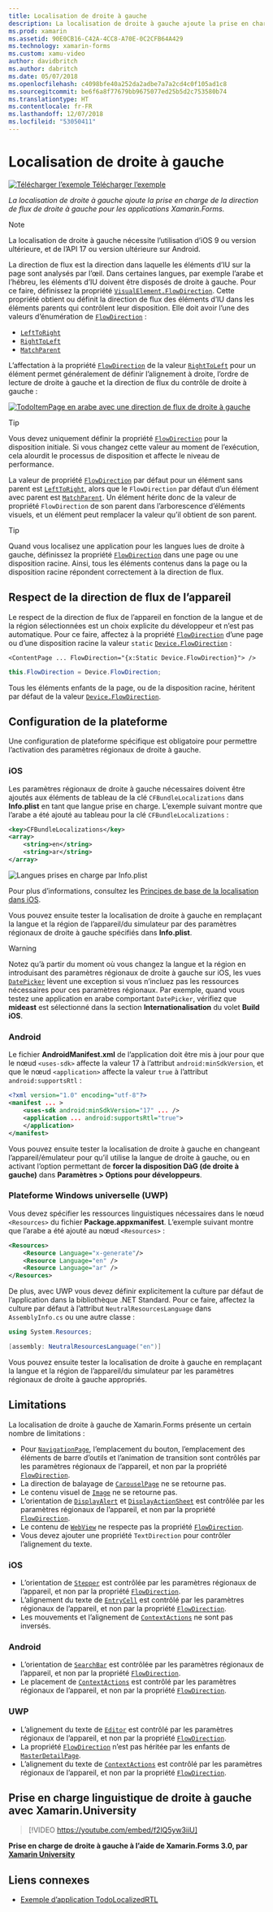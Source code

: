 ```yaml
---
title: Localisation de droite à gauche
description: La localisation de droite à gauche ajoute la prise en charge de la direction de flux de droite à gauche pour les applications Xamarin.Forms.
ms.prod: xamarin
ms.assetid: 90E0CB16-C42A-4CC8-A70E-0C2CFB64A429
ms.technology: xamarin-forms
ms.custom: xamu-video
author: davidbritch
ms.author: dabritch
ms.date: 05/07/2018
ms.openlocfilehash: c4098bfe40a252da2adbe7a7a2cd4c0f105ad1c8
ms.sourcegitcommit: be6f6a8f77679bb9675077ed25b5d2c753580b74
ms.translationtype: HT
ms.contentlocale: fr-FR
ms.lasthandoff: 12/07/2018
ms.locfileid: "53050411"
---
```

# <a name="right-to-left-localization"></a>Localisation de droite à gauche

[![Télécharger l’exemple](~/media/shared/download.png) Télécharger l’exemple](https://developer.xamarin.com/samples/xamarin-forms/TodoLocalizedRTL/)

_La localisation de droite à gauche ajoute la prise en charge de la direction de flux de droite à gauche pour les applications Xamarin.Forms._

> [!NOTE]
> La localisation de droite à gauche nécessite l’utilisation d’iOS 9 ou version ultérieure, et de l’API 17 ou version ultérieure sur Android.

La direction de flux est la direction dans laquelle les éléments d’IU sur la page sont analysés par l’œil. Dans certaines langues, par exemple l’arabe et l’hébreu, les éléments d’IU doivent être disposés de droite à gauche. Pour ce faire, définissez la propriété [`VisualElement.FlowDirection`](xref:Xamarin.Forms.VisualElement.FlowDirection). Cette propriété obtient ou définit la direction de flux des éléments d’IU dans les éléments parents qui contrôlent leur disposition. Elle doit avoir l’une des valeurs d’énumération de [`FlowDirection`](xref:Xamarin.Forms.FlowDirection) :

- [`LeftToRight`](xref:Xamarin.Forms.FlowDirection.LeftToRight)
- [`RightToLeft`](xref:Xamarin.Forms.FlowDirection.RightToLeft)
- [`MatchParent`](xref:Xamarin.Forms.FlowDirection.MatchParent)

L’affectation à la propriété [`FlowDirection`](xref:Xamarin.Forms.VisualElement.FlowDirection) de la valeur [`RightToLeft`](xref:Xamarin.Forms.FlowDirection.RightToLeft) pour un élément permet généralement de définir l’alignement à droite, l’ordre de lecture de droite à gauche et la direction de flux du contrôle de droite à gauche :

[![TodoItemPage en arabe avec une direction de flux de droite à gauche](rtl-images/TodoItemPage-Arabic.png "TodoItemPage en arabe avec une direction de flux de droite à gauche")](rtl-images/TodoItemPage-Arabic-Large.png#lightbox "TodoItemPage en arabe avec une direction de flux de droite à gauche")

> [!TIP]
> Vous devez uniquement définir la propriété [`FlowDirection`](xref:Xamarin.Forms.VisualElement.FlowDirection) pour la disposition initiale. Si vous changez cette valeur au moment de l’exécution, cela alourdit le processus de disposition et affecte le niveau de performance.

La valeur de propriété [`FlowDirection`](xref:Xamarin.Forms.VisualElement.FlowDirection) par défaut pour un élément sans parent est [`LeftToRight`](xref:Xamarin.Forms.FlowDirection.LeftToRight), alors que le `FlowDirection` par défaut d’un élément avec parent est [`MatchParent`](xref:Xamarin.Forms.FlowDirection.MatchParent). Un élément hérite donc de la valeur de propriété `FlowDirection` de son parent dans l’arborescence d’éléments visuels, et un élément peut remplacer la valeur qu’il obtient de son parent.

> [!TIP]
> Quand vous localisez une application pour les langues lues de droite à gauche, définissez la propriété [`FlowDirection`](xref:Xamarin.Forms.VisualElement.FlowDirection) dans une page ou une disposition racine. Ainsi, tous les éléments contenus dans la page ou la disposition racine répondent correctement à la direction de flux.

## <a name="respecting-device-flow-direction"></a>Respect de la direction de flux de l’appareil

Le respect de la direction de flux de l’appareil en fonction de la langue et de la région sélectionnées est un choix explicite du développeur et n’est pas automatique. Pour ce faire, affectez à la propriété [`FlowDirection`](xref:Xamarin.Forms.VisualElement.FlowDirection) d’une page ou d’une disposition racine la valeur `static` [`Device.FlowDirection`](xref:Xamarin.Forms.Device.FlowDirection) :

```xaml
<ContentPage ... FlowDirection="{x:Static Device.FlowDirection}"> />
```

```csharp
this.FlowDirection = Device.FlowDirection;
```

Tous les éléments enfants de la page, ou de la disposition racine, héritent par défaut de la valeur [`Device.FlowDirection`](xref:Xamarin.Forms.Device.FlowDirection).

## <a name="platform-setup"></a>Configuration de la plateforme

Une configuration de plateforme spécifique est obligatoire pour permettre l’activation des paramètres régionaux de droite à gauche.

### <a name="ios"></a>iOS

Les paramètres régionaux de droite à gauche nécessaires doivent être ajoutés aux éléments de tableau de la clé `CFBundleLocalizations` dans **Info.plist** en tant que langue prise en charge. L’exemple suivant montre que l’arabe a été ajouté au tableau pour la clé `CFBundleLocalizations` :

```xml
<key>CFBundleLocalizations</key>
<array>
    <string>en</string>
    <string>ar</string>
</array>
```

![Langues prises en charge par Info.plist](rtl-images/ios-locales.png "Langues prises en charge par Info.plist")

Pour plus d’informations, consultez les [Principes de base de la localisation dans iOS](https://docs.microsoft.com/xamarin/ios/app-fundamentals/localization/#localization-basics-in-ios).

Vous pouvez ensuite tester la localisation de droite à gauche en remplaçant la langue et la région de l’appareil/du simulateur par des paramètres régionaux de droite à gauche spécifiés dans **Info.plist**.

> [!WARNING]
> Notez qu’à partir du moment où vous changez la langue et la région en introduisant des paramètres régionaux de droite à gauche sur iOS, les vues [`DatePicker`](xref:Xamarin.Forms.DatePicker) lèvent une exception si vous n’incluez pas les ressources nécessaires pour ces paramètres régionaux. Par exemple, quand vous testez une application en arabe comportant `DatePicker`, vérifiez que **mideast** est sélectionné dans la section **Internationalisation** du volet **Build iOS**.

### <a name="android"></a>Android

Le fichier **AndroidManifest.xml** de l’application doit être mis à jour pour que le nœud `<uses-sdk>` affecte la valeur 17 à l’attribut `android:minSdkVersion`, et que le nœud `<application>` affecte la valeur `true` à l’attribut `android:supportsRtl` :

```xml
<?xml version="1.0" encoding="utf-8"?>
<manifest ... >
    <uses-sdk android:minSdkVersion="17" ... />
    <application ... android:supportsRtl="true">
    </application>
</manifest>
```

Vous pouvez ensuite tester la localisation de droite à gauche en changeant l’appareil/émulateur pour qu’il utilise la langue de droite à gauche, ou en activant l’option permettant de **forcer la disposition DàG (de droite à gauche)** dans **Paramètres > Options pour développeurs**.

### <a name="universal-windows-platform-uwp"></a>Plateforme Windows universelle (UWP)

Vous devez spécifier les ressources linguistiques nécessaires dans le nœud `<Resources>` du fichier **Package.appxmanifest**. L’exemple suivant montre que l’arabe a été ajouté au nœud `<Resources>` :

```xml
<Resources>
    <Resource Language="x-generate"/>
    <Resource Language="en" />
    <Resource Language="ar" />
</Resources>
```

De plus, avec UWP vous devez définir explicitement la culture par défaut de l’application dans la bibliothèque .NET Standard. Pour ce faire, affectez la culture par défaut à l’attribut `NeutralResourcesLanguage` dans `AssemblyInfo.cs` ou une autre classe :

```csharp
using System.Resources;

[assembly: NeutralResourcesLanguage("en")]
```

Vous pouvez ensuite tester la localisation de droite à gauche en remplaçant la langue et la région de l’appareil/du simulateur par les paramètres régionaux de droite à gauche appropriés.

## <a name="limitations"></a>Limitations

La localisation de droite à gauche de Xamarin.Forms présente un certain nombre de limitations :

- Pour [`NavigationPage`](xref:Xamarin.Forms.NavigationPage), l’emplacement du bouton, l’emplacement des éléments de barre d’outils et l’animation de transition sont contrôlés par les paramètres régionaux de l’appareil, et non par la propriété [`FlowDirection`](xref:Xamarin.Forms.VisualElement.FlowDirection).
- La direction de balayage de [`CarouselPage`](xref:Xamarin.Forms.CarouselPage) ne se retourne pas.
- Le contenu visuel de [`Image`](xref:Xamarin.Forms.Image) ne se retourne pas.
- L’orientation de [`DisplayAlert`](xref:Xamarin.Forms.Page.DisplayAlert(System.String,System.String,System.String)) et [`DisplayActionSheet`](xref:Xamarin.Forms.Page.DisplayActionSheet(System.String,System.String,System.String,System.String[])) est contrôlée par les paramètres régionaux de l’appareil, et non par la propriété [`FlowDirection`](xref:Xamarin.Forms.VisualElement.FlowDirection).
- Le contenu de [`WebView`](xref:Xamarin.Forms.WebView) ne respecte pas la propriété [`FlowDirection`](xref:Xamarin.Forms.VisualElement.FlowDirection).
- Vous devez ajouter une propriété `TextDirection` pour contrôler l’alignement du texte.

### <a name="ios"></a>iOS

- L’orientation de [`Stepper`](xref:Xamarin.Forms.Stepper) est contrôlée par les paramètres régionaux de l’appareil, et non par la propriété [`FlowDirection`](xref:Xamarin.Forms.VisualElement.FlowDirection).
- L’alignement du texte de [`EntryCell`](xref:Xamarin.Forms.EntryCell) est contrôlé par les paramètres régionaux de l’appareil, et non par la propriété [`FlowDirection`](xref:Xamarin.Forms.VisualElement.FlowDirection).
- Les mouvements et l’alignement de [`ContextActions`](xref:Xamarin.Forms.Cell.ContextActions) ne sont pas inversés.

### <a name="android"></a>Android

- L’orientation de [`SearchBar`](xref:Xamarin.Forms.SearchBar) est contrôlée par les paramètres régionaux de l’appareil, et non par la propriété [`FlowDirection`](xref:Xamarin.Forms.VisualElement.FlowDirection).
- Le placement de [`ContextActions`](xref:Xamarin.Forms.Cell.ContextActions) est contrôlé par les paramètres régionaux de l’appareil, et non par la propriété [`FlowDirection`](xref:Xamarin.Forms.VisualElement.FlowDirection).

### <a name="uwp"></a>UWP

- L’alignement du texte de [`Editor`](xref:Xamarin.Forms.Editor) est contrôlé par les paramètres régionaux de l’appareil, et non par la propriété [`FlowDirection`](xref:Xamarin.Forms.VisualElement.FlowDirection).
- La propriété [`FlowDirection`](xref:Xamarin.Forms.VisualElement.FlowDirection) n’est pas héritée par les enfants de [`MasterDetailPage`](xref:Xamarin.Forms.MasterDetailPage).
- L’alignement du texte de [`ContextActions`](xref:Xamarin.Forms.Cell.ContextActions) est contrôlé par les paramètres régionaux de l’appareil, et non par la propriété [`FlowDirection`](xref:Xamarin.Forms.VisualElement.FlowDirection).

## <a name="right-to-left-language-support-with-xamarinuniversity"></a>Prise en charge linguistique de droite à gauche avec Xamarin.University

> [!VIDEO https://youtube.com/embed/f2lQ5yw3iiU]

**Prise en charge de droite à gauche à l’aide de Xamarin.Forms 3.0, par [Xamarin University](https://university.xamarin.com/)**

## <a name="related-links"></a>Liens connexes

- [Exemple d’application TodoLocalizedRTL](https://developer.xamarin.com/samples/xamarin-forms/TodoLocalizedRTL/)
